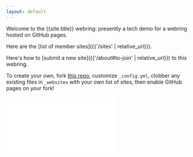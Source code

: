 ```yaml
---
layout: default
---
```


Welcome to the {{site.title}} webring: presently a tech demo for a webring hosted on GitHub pages.

Here are the [list of member sites]({{'/sites' | relative_url}}).

Here's how to [submit a new site]({{'/about#to-join' | relative_url}}) to this webring.

To create your own, fork [this repo]({{site.repository}}), customize `_config.yml`, clobber any existing files in `_websites` with your own list of sites, then enable GitHub pages on your fork!

<style type="text/css">
  iframe {
    border: none;
  }
</style>
<iframe src="{{'/sites/haddock' | absolute_url}}?stylesheet={{'/assets/alternate-embed.css' | absolute_url}}">
</iframe>
<script src="{{'/assets/parent.js' | absolute_url}}"></script>